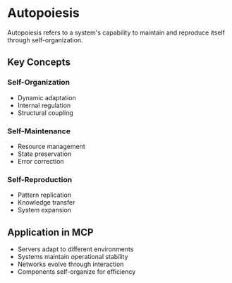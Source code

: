 # Autopoiesis

Autopoiesis refers to a system's capability to maintain and reproduce itself through self-organization.

## Key Concepts

### Self-Organization
- Dynamic adaptation
- Internal regulation
- Structural coupling

### Self-Maintenance
- Resource management
- State preservation
- Error correction

### Self-Reproduction
- Pattern replication
- Knowledge transfer
- System expansion

## Application in MCP

- Servers adapt to different environments
- Systems maintain operational stability
- Networks evolve through interaction
- Components self-organize for efficiency